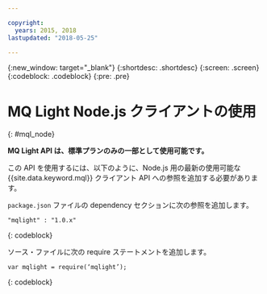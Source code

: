 ```yaml
---

copyright:
  years: 2015, 2018
lastupdated: "2018-05-25"

---
```


{:new_window: target="_blank"}
{:shortdesc: .shortdesc}
{:screen: .screen}
{:codeblock: .codeblock}
{:pre: .pre}

# MQ Light Node.js クライアントの使用 
{: #mql_node}

**MQ Light API は、標準プランのみの一部として使用可能です。**
<br/>

この API を使用するには、以下のように、Node.js 用の最新の使用可能な {{site.data.keyword.mql}} クライアント API への参照を追加する必要があります。

<code>package.json</code> ファイルの dependency セクションに次の参照を追加します。

<pre class="pre"><code>"mqlight" : "1.0.x"</code></pre>
{: codeblock}

ソース・ファイルに次の require ステートメントを追加します。

<pre class="pre"><code>var mqlight = require(‘mqlight’);</code></pre>
{: codeblock}

<!-- Comment from Andrew
Instructions for getting started, with links for more info
Simple send source and receive source in-line

-->


